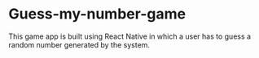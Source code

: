 # Guess-my-number-game

This game app is built using React Native in which a user has to guess a random number generated by the system. 
